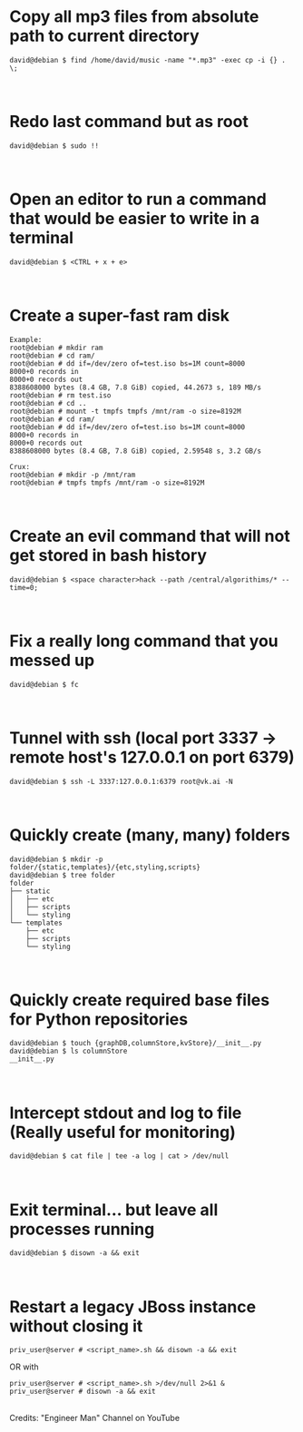 # Copy all mp3 files from absolute path to current directory 
```
david@debian $ find /home/david/music -name "*.mp3" -exec cp -i {} . \;
```
<br />

# Redo last command but as root
```
david@debian $ sudo !!
```
<br />

# Open an editor to run a command that would be easier to write in a terminal
```
david@debian $ <CTRL + x + e>
```
<br />

# Create a super-fast ram disk

```
Example:
root@debian # mkdir ram
root@debian # cd ram/
root@debian # dd if=/dev/zero of=test.iso bs=1M count=8000
8000+0 records in
8000+0 records out
8388608000 bytes (8.4 GB, 7.8 GiB) copied, 44.2673 s, 189 MB/s
root@debian # rm test.iso
root@debian # cd ..
root@debian # mount -t tmpfs tmpfs /mnt/ram -o size=8192M
root@debian # cd ram/
root@debian # dd if=/dev/zero of=test.iso bs=1M count=8000
8000+0 records in
8000+0 records out
8388608000 bytes (8.4 GB, 7.8 GiB) copied, 2.59548 s, 3.2 GB/s

Crux:
root@debian # mkdir -p /mnt/ram
root@debian # tmpfs tmpfs /mnt/ram -o size=8192M
```
<br />

# Create an evil command that will not get stored in bash history

```
david@debian $ <space character>hack --path /central/algorithims/* --time=0; 
```
<br />

# Fix a really long command that you messed up

```
david@debian $ fc
```
<br />

# Tunnel with ssh (local port 3337 -> remote host's 127.0.0.1 on port 6379)

```
david@debian $ ssh -L 3337:127.0.0.1:6379 root@vk.ai -N
```
<br />

# Quickly create (many, many) folders

```
david@debian $ mkdir -p folder/{static,templates}/{etc,styling,scripts}
david@debian $ tree folder
folder
├── static
│   ├── etc
│   ├── scripts
│   └── styling
└── templates
    ├── etc
    ├── scripts
    └── styling
```
<br />

# Quickly create required base files for Python repositories

```
david@debian $ touch {graphDB,columnStore,kvStore}/__init__.py
david@debian $ ls columnStore
__init__.py
```
<br />

# Intercept stdout and log to file (Really useful for monitoring)

```
david@debian $ cat file | tee -a log | cat > /dev/null
```
<br />


# Exit terminal... but leave all processes running

```
david@debian $ disown -a && exit
```
<br />

# Restart a legacy JBoss instance without closing it

```
priv_user@server # <script_name>.sh && disown -a && exit
```

OR with <br />

```
priv_user@server # <script_name>.sh >/dev/null 2>&1 &
priv_user@server # disown -a && exit
```
<br />
Credits: "Engineer Man" Channel on YouTube
